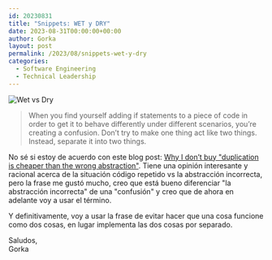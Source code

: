 ```yaml
---
id: 20230831
title: "Snippets: WET y DRY"
date: 2023-08-31T00:00:00+00:00
author: Gorka
layout: post
permalink: /2023/08/snippets-wet-y-dry
categories:
  - Software Engineering
  - Technical Leadership
---
```


<img style="margin: auto;" src="/public/img/2023/08/snippets-wet-y-dry.jpg" alt="Wet vs Dry" />

> When you find yourself adding if statements to a piece of code in order to get it to behave differently under different scenarios, you’re creating a confusion. Don’t try to make one thing act like two things. Instead, separate it into two things.

No sé si estoy de acuerdo con este blog post: [Why I don’t buy "duplication is cheaper than the wrong abstraction"](https://www.codewithjason.com/duplication-cheaper-wrong-abstraction/). Tiene una opinión interesante y racional acerca de la situación código repetido vs la abstracción incorrecta, pero la frase me gustó mucho, creo que está bueno diferenciar "la abstracción incorrecta" de una "confusión" y creo que de ahora en adelante voy a usar el término.

Y definitivamente, voy a usar la frase de evitar hacer que una cosa funcione como dos cosas, en lugar implementa las dos cosas por separado.


Saludos,<br />
Gorka
